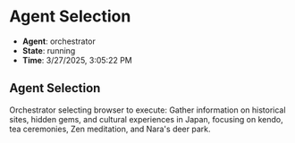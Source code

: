 # Agent Selection

- **Agent**: orchestrator
- **State**: running
- **Time**: 3/27/2025, 3:05:22 PM

## Agent Selection

Orchestrator selecting browser to execute: Gather information on historical sites, hidden gems, and cultural experiences in Japan, focusing on kendo, tea ceremonies, Zen meditation, and Nara's deer park.

